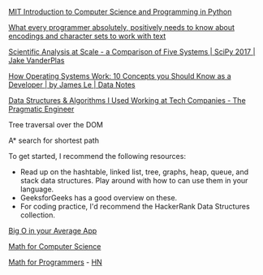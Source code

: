 [MIT Introduction to Computer Science and Programming in Python](https://ocw.mit.edu/courses/6-0001-introduction-to-computer-science-and-programming-in-python-fall-2016/)

[What every programmer absolutely, positively needs to know about encodings and character sets to work with text](https://kunststube.net/encoding/)

[Scientific Analysis at Scale - a Comparison of Five Systems | SciPy 2017 | Jake VanderPlas](https://youtu.be/sQLmvBi8tH8?si=PuAVl_0QrtQBDbXV)

[How Operating Systems Work: 10 Concepts you Should Know as a Developer | by James Le | Data Notes](https://data-notes.co/how-operating-systems-work-10-concepts-you-should-know-as-a-developer-8d63bb38331f)

[Data Structures & Algorithms I Used Working at Tech Companies - The Pragmatic Engineer](https://blog.pragmaticengineer.com/data-structures-and-algorithms-i-actually-used-day-to-day/)

Tree traversal over the DOM

A* search for shortest path

To get started, I recommend the following resources:

- Read up on the hashtable, linked list, tree, graphs, heap, queue, and stack data structures. Play around with how to can use them in your language. 
- GeeksforGeeks has a good overview on these. 
- For coding practice, I'd recommend the HackerRank Data Structures collection.

[Big O in your Average App](https://drobinin.com/assets/talks/bigo_slides.pdf)

[Math for Computer Science](https://courses.csail.mit.edu/6.042/spring17/mcs.pdf)

[Math for Programmers](https://xn--mxacd.xn--qxam/math-notes.pdf) - [HN](https://news.ycombinator.com/item?id=24574574)
